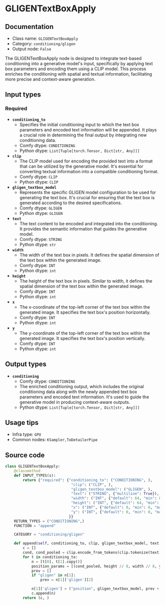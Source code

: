 # GLIGENTextBoxApply
## Documentation
- Class name: `GLIGENTextBoxApply`
- Category: `conditioning/gligen`
- Output node: `False`

The GLIGENTextBoxApply node is designed to integrate text-based conditioning into a generative model's input, specifically by applying text box parameters and encoding them using a CLIP model. This process enriches the conditioning with spatial and textual information, facilitating more precise and context-aware generation.
## Input types
### Required
- **`conditioning_to`**
    - Specifies the initial conditioning input to which the text box parameters and encoded text information will be appended. It plays a crucial role in determining the final output by integrating new conditioning data.
    - Comfy dtype: `CONDITIONING`
    - Python dtype: `List[Tuple[torch.Tensor, Dict[str, Any]]]`
- **`clip`**
    - The CLIP model used for encoding the provided text into a format that can be utilized by the generative model. It's essential for converting textual information into a compatible conditioning format.
    - Comfy dtype: `CLIP`
    - Python dtype: `CLIP`
- **`gligen_textbox_model`**
    - Represents the specific GLIGEN model configuration to be used for generating the text box. It's crucial for ensuring that the text box is generated according to the desired specifications.
    - Comfy dtype: `GLIGEN`
    - Python dtype: `GLIGEN`
- **`text`**
    - The text content to be encoded and integrated into the conditioning. It provides the semantic information that guides the generative model.
    - Comfy dtype: `STRING`
    - Python dtype: `str`
- **`width`**
    - The width of the text box in pixels. It defines the spatial dimension of the text box within the generated image.
    - Comfy dtype: `INT`
    - Python dtype: `int`
- **`height`**
    - The height of the text box in pixels. Similar to width, it defines the spatial dimension of the text box within the generated image.
    - Comfy dtype: `INT`
    - Python dtype: `int`
- **`x`**
    - The x-coordinate of the top-left corner of the text box within the generated image. It specifies the text box's position horizontally.
    - Comfy dtype: `INT`
    - Python dtype: `int`
- **`y`**
    - The y-coordinate of the top-left corner of the text box within the generated image. It specifies the text box's position vertically.
    - Comfy dtype: `INT`
    - Python dtype: `int`
## Output types
- **`conditioning`**
    - Comfy dtype: `CONDITIONING`
    - The enriched conditioning output, which includes the original conditioning data along with the newly appended text box parameters and encoded text information. It's used to guide the generative model in producing context-aware outputs.
    - Python dtype: `List[Tuple[torch.Tensor, Dict[str, Any]]]`
## Usage tips
- Infra type: `GPU`
- Common nodes: `KSampler,ToDetailerPipe`


## Source code
```python
class GLIGENTextBoxApply:
    @classmethod
    def INPUT_TYPES(s):
        return {"required": {"conditioning_to": ("CONDITIONING", ),
                              "clip": ("CLIP", ),
                              "gligen_textbox_model": ("GLIGEN", ),
                              "text": ("STRING", {"multiline": True}),
                              "width": ("INT", {"default": 64, "min": 8, "max": MAX_RESOLUTION, "step": 8}),
                              "height": ("INT", {"default": 64, "min": 8, "max": MAX_RESOLUTION, "step": 8}),
                              "x": ("INT", {"default": 0, "min": 0, "max": MAX_RESOLUTION, "step": 8}),
                              "y": ("INT", {"default": 0, "min": 0, "max": MAX_RESOLUTION, "step": 8}),
                             }}
    RETURN_TYPES = ("CONDITIONING",)
    FUNCTION = "append"

    CATEGORY = "conditioning/gligen"

    def append(self, conditioning_to, clip, gligen_textbox_model, text, width, height, x, y):
        c = []
        cond, cond_pooled = clip.encode_from_tokens(clip.tokenize(text), return_pooled="unprojected")
        for t in conditioning_to:
            n = [t[0], t[1].copy()]
            position_params = [(cond_pooled, height // 8, width // 8, y // 8, x // 8)]
            prev = []
            if "gligen" in n[1]:
                prev = n[1]['gligen'][2]

            n[1]['gligen'] = ("position", gligen_textbox_model, prev + position_params)
            c.append(n)
        return (c, )

```
